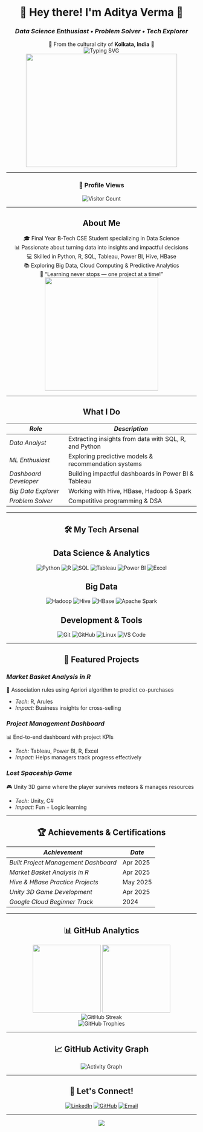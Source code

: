 <div align="center">
  <h1> 🚀 Hey there! I'm Aditya Verma 🚀 </h1>
<h3> <i> Data Science Enthusiast • Problem Solver • Tech Explorer </i> </h3>
 🌆 From the cultural city of <strong>Kolkata, India</strong> 🌆<br>
</div> 

<div align="center">
  <img src="https://readme-typing-svg.herokuapp.com?font=Fira+Code&size=22&duration=3000&pause=1000&color=00C2CB&center=true&vCenter=true&width=600&lines=Welcome+to+my+Data+Universe!;Final+Year+B.Tech+CSE;Aspiring+Data+Analyst;Machine+Learning+Explorer;Dashboard+Developer;Always+Learning+Always+Growing!" alt="Typing SVG" />
</div>

<div align="center">
  <img src="https://media.giphy.com/media/L1R1tvI9svkIWwpVYr/giphy.gif" width="400" height="300"/>
</div>

---

<div align="center">
  
### 👀 Profile Views
![Visitor Count](https://komarev.com/ghpvc/?username=Aditya-227&label=Profile%20views&color=00C2CB&style=flat)

</div>

---

<div align="center">
  <h2> About Me</h2>
 🎓 Final Year B-Tech CSE Student specializing in Data Science<br>
 📊 Passionate about turning data into insights and impactful decisions<br>
 💻 Skilled in Python, R, SQL, Tableau, Power BI, Hive, HBase<br>
 📚 Exploring Big Data, Cloud Computing & Predictive Analytics<br>
 🌱 “Learning never stops — one project at a time!”<br>
</div>

<div align="center">
  <img src="https://media.giphy.com/media/WUlplcMpOCEmTGBtBW/giphy.gif" width="300">
</div>

---

<div align="center">
<h2> What I Do </h2>

| *Role* | *Description* |
|-------------|-------------------|
| *Data Analyst* | Extracting insights from data with SQL, R, and Python |
| *ML Enthusiast* | Exploring predictive models & recommendation systems |
| *Dashboard Developer* | Building impactful dashboards in Power BI & Tableau |
| *Big Data Explorer* | Working with Hive, HBase, Hadoop & Spark |
| *Problem Solver* | Competitive programming & DSA |

</div>

---

<div align="center">
<h2>🛠️ My Tech Arsenal</h2>

## Data Science & Analytics
![Python](https://img.shields.io/badge/Python-00C2CB?style=for-the-badge&logo=python&logoColor=white)
![R](https://img.shields.io/badge/R-0096FF?style=for-the-badge&logo=r&logoColor=white)
![SQL](https://img.shields.io/badge/SQL-00C2CB?style=for-the-badge&logo=mysql&logoColor=white)
![Tableau](https://img.shields.io/badge/Tableau-0096FF?style=for-the-badge&logo=tableau&logoColor=white)
![Power BI](https://img.shields.io/badge/Power_BI-00C2CB?style=for-the-badge&logo=powerbi&logoColor=black)
![Excel](https://img.shields.io/badge/Excel-0096FF?style=for-the-badge&logo=microsoftexcel&logoColor=white)

## Big Data
![Hadoop](https://img.shields.io/badge/Hadoop-00C2CB?style=for-the-badge&logo=apachehadoop&logoColor=white)
![Hive](https://img.shields.io/badge/Hive-0096FF?style=for-the-badge&logo=apache&logoColor=white)
![HBase](https://img.shields.io/badge/HBase-00C2CB?style=for-the-badge&logo=apache&logoColor=white)
![Apache Spark](https://img.shields.io/badge/Apache_Spark-0096FF?style=for-the-badge&logo=apachespark&logoColor=white)

## Development & Tools
![Git](https://img.shields.io/badge/Git-00C2CB?style=for-the-badge&logo=git&logoColor=white)
![GitHub](https://img.shields.io/badge/GitHub-0096FF?style=for-the-badge&logo=github&logoColor=white)
![Linux](https://img.shields.io/badge/Linux-00C2CB?style=for-the-badge&logo=linux&logoColor=white)
![VS Code](https://img.shields.io/badge/VS_Code-0096FF?style=for-the-badge&logo=visual-studio-code&logoColor=white)

</div>

---

<div align="center">
  <h2> 📂 Featured Projects </h2>
</div>

<div align="left">

### *Market Basket Analysis in R*  
🛒 Association rules using Apriori algorithm to predict co-purchases  
- *Tech:* R, Arules  
- *Impact:* Business insights for cross-selling  

### *Project Management Dashboard*  
📊 End-to-end dashboard with project KPIs  
- *Tech:* Tableau, Power BI, R, Excel  
- *Impact:* Helps managers track progress effectively  

### *Lost Spaceship Game*  
🎮 Unity 3D game where the player survives meteors & manages resources  
- *Tech:* Unity, C#  
- *Impact:* Fun + Logic learning  

</div>

---

<div align="center">
<h2> 🏆 Achievements & Certifications </h2>

| *Achievement* | *Date* |
|-------------------|------------|
| *Built Project Management Dashboard* | Apr 2025 |
| *Market Basket Analysis in R* | Apr 2025 |
| *Hive & HBase Practice Projects* | May 2025 |
| *Unity 3D Game Development* | Apr 2025 |
| *Google Cloud Beginner Track* | 2024 |

</div>

---

<div align="center">
<h2> 📊 GitHub Analytics </h2>
</div>

<div align="center">
  <img height="180em" src="https://github-readme-stats.vercel.app/api?username=Aditya-227&show_icons=true&theme=tokyonight&include_all_commits=true&count_private=true"/>
  <img height="180em" src="https://github-readme-stats.vercel.app/api/top-langs/?username=Aditya-227&layout=compact&langs_count=8&theme=tokyonight"/>
</div>

<div align="center">
  <img src="https://github-readme-streak-stats.herokuapp.com/?user=Aditya-227&theme=tokyonight" alt="GitHub Streak" />
</div>

<div align="center">
  <img src="https://github-profile-trophy.vercel.app/?username=Aditya-227&theme=tokyonight&no-frame=true&margin-w=15&margin-h=15" alt="GitHub Trophies"/>
</div>

---

<div align="center">
  <h2> 📈 GitHub Activity Graph </h2>
</div>

<div align="center">
  <img src="https://github-readme-activity-graph.vercel.app/graph?username=Aditya-227&theme=tokyo-night&bg_color=0D1117&color=00C2CB&line=0096FF&point=00C2CB&area=true&hide_border=true" alt="Activity Graph"/>
</div>

---

<div align="center">
<h2> 🤝 Let's Connect! </h2>

[![LinkedIn](https://img.shields.io/badge/LinkedIn-0096FF?style=for-the-badge&logo=linkedin&logoColor=white)](https://linkedin.com/in/your-link)
[![GitHub](https://img.shields.io/badge/GitHub-00C2CB?style=for-the-badge&logo=github&logoColor=white)](https://github.com/Aditya-227)
[![Email](https://img.shields.io/badge/Email-0096FF?style=for-the-badge&logo=gmail&logoColor=white)](mailto:your.email@example.com)

</div>

---

<div align="center">
  <img src="https://capsule-render.vercel.app/api?type=waving&color=gradient&customColorList=0,12,24,30&height=120&section=footer&text=Thanks%20for%20visiting!%20🚀&fontSize=24&fontColor=white&animation=twinkling"/>
</div>

